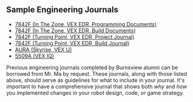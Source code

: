 ## Sample Engineering Journals

* [7842F (In The Zone, VEX EDR, Programming Documents)](https://www.vexforum.com/uploads/default/original/2X/1/13b03ebc5f1d21960c28758bb4f5f22a80a8e309.pdf)
* [7842F (In The Zone, VEX EDR, Build Documents)](https://www.vexforum.com/uploads/default/original/2X/6/61f539e49eb5c2b49f6fe4cb7e24372447f54cc3.pdf)
* [7842F (Turning Point, VEX EDR, Project Journal)](https://www.vexforum.com/uploads/short-url/kmi34c9GXCg85oBvqKVLxLO2WYB.pdf)
* [7842F (Turning Point, VEX EDR, Build Journal)](https://www.vexforum.com/uploads/short-url/d31ke1UNnrpDjgzoxdeK2YaXRut.pdf)
* [AURA (Skyrise, VEX U)](http://www.aura.org.nz/wp-content/uploads/2015AuraNotebook.pdf)
* [5509A (VEX IQ)](https://www.roboticseducation.org/documents/2014/09/vex-iq-challenge-sample-design-notebook-team-5509a.pdf/)

Previous engineering journals completed by Burnsview alumni can be borrowed from Mr. Ma by request. These journals, along with those listed
above, should serve as guidelines for what to include in your journal. It's important to have a comprehensive journal that shows both *why*
and *how* you implemented changes in your robot design, code, or game strategy.
